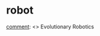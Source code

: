 # robot

[comment]: <> Evolutionary Robotics

[comment]: <> (Module| Deliverable | Update_Date | )

[comment]: <> (--- | --- | ---)

[comment]: <> (1 |[One Link]&#40;https://youtu.be/T0XlxjquSMg&#41; | 2/07/2021|)

[comment]: <> (2 |[Motor]&#40;https://youtu.be/T0XlxjquSMg&#41; / [Motor]&#40;https://youtu.be/T0XlxjquSMg&#41;  | 2/07/2021|)

[comment]: <> (2 |[Motor]&#40;https://youtu.be/T0XlxjquSMg&#41; | 2/07/2021|)

[comment]: <> (2 |[Motor]&#40;https://youtu.be/T0XlxjquSMg&#41; | 2/07/2021|)

[comment]: <> (5 |[Motor]&#40;https://youtu.be/T0XlxjquSMg&#41; | 2/07/2021| # 学习了OOP编程)

